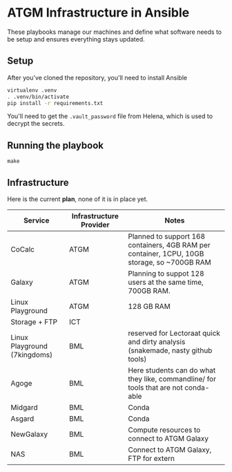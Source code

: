 # ATGM Infrastructure in Ansible

These playbooks manage our machines and define what software needs to be setup and ensures everything stays updated.

## Setup

After you've cloned the repository, you'll need to install Ansible

```bash
virtualenv .venv
. .venv/bin/activate
pip install -r requirements.txt
```

You'll need to get the `.vault_password` file from Helena, which is used to decrypt the secrets.

## Running the playbook

```
make
```

## Infrastructure

Here is the current **plan**, none of it is in place yet.

Service                      | Infrastructure Provider | Notes
---                          | ---                     | ---
CoCalc                       | ATGM                    | Planned to support 168 containers, 4GB RAM per container, 1CPU, 10GB storage, so ~700GB RAM
Galaxy                       | ATGM                    | Planning to suppot 128 users at the same time, 700GB RAM.
Linux Playground             | ATGM                    | 128 GB RAM
Storage + FTP                | ICT                     |
Linux Playground (7kingdoms) | BML                     | reserved for Lectoraat quick and dirty analysis (snakemade, nasty github tools)
Agoge                        | BML                     | Here students can do what they like, commandline/ for tools that are not conda-able
Midgard                      | BML                     | Conda
Asgard                       | BML                     | Conda
NewGalaxy                    | BML                     | Compute resources to connect to ATGM Galaxy
NAS                          | BML                     | Connect to ATGM Galaxy, FTP for extern
